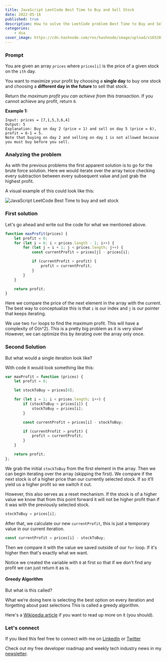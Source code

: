 ```yaml
---
title: JavaScript LeetCode Best Time to Buy and Sell Stock
date: 2022-05-16
published: true
description: How to solve the LeetCode problem Best Time to Buy and Sell stock using JavaScript. Solved with brute force and a greedy algorithm.
categories:
    - dsa
cover_image: https://cdn.hashnode.com/res/hashnode/image/upload/v1652017295987/HA_2pgTM5.png
---
```


### Prompt

You are given an array `prices` where `prices[i]` is the price of a given stock on the `ith` day.

You want to maximize your profit by choosing a **single day** to buy one stock and choosing a **different day in the future** to sell that stock.

Return *the maximum profit you can achieve from this transaction*. If you cannot achieve any profit, return `0`.

**Example 1:**

```text
Input: prices = [7,1,5,3,6,4]
Output: 5
Explanation: Buy on day 2 (price = 1) and sell on day 5 (price = 6), profit = 6-1 = 5.
Note that buying on day 2 and selling on day 1 is not allowed because you must buy before you sell.
```

### Analyzing the problem

As with the previous problems the first apparent solution is to go for the brute force solution. Here we would iterate over the array twice checking every subtraction between every subsequent value and just grab the highest profit.

A visual example of this could look like this:

![JavaScript LeetCode Best Time to buy and sell stock](https://cdn.hashnode.com/res/hashnode/image/upload/v1652664600912/C-LyYbNTG.png)

### First solution

Let's go ahead and write out the code for what we mentioned above.

```js
function maxProfit(prices) {
	let profit = 0;
	for (let i = 0; i < prices.length - 1; i++) {
		for (let j = i + 1; j < prices.length; j++) {
			const currentProfit = prices[j] - prices[i];

			if (currentProfit > profit) {
				profit = currentProfit;
			}
		}
	}

	return profit;
}
```

Here we compare the price of the next element in the array with the current. The best way to conceptualize this is that `i` is our index and `j` is our pointer that keeps iterating.

We use two `for` loops to find the maximum profit. This will have a complexity of O(n^2). This is a pretty big problem as it is very slow! However, we can optimize this by iterating over the array only once.

### Second Solution

But what would a single iteration look like?

With code it would look something like this:

```js
var maxProfit = function (prices) {
	let profit = 0;

	let stockToBuy = prices[0];

	for (let i = 1; i < prices.length; i++) {
		if (stockToBuy > prices[i]) {
			stockToBuy = prices[i];
		}

		const currentProfit = prices[i] - stockToBuy;

		if (currentProfit > profit) {
			profit = currentProfit;
		}
	}

	return profit;
};
```

We grab the initial `stockToBuy` from the first element in the array. Then we can begin iterating over the array (skipping the first). We compare if the next stock is of a higher price than our currently selected stock. If so it’ll yield us a higher profit so we switch it out.

However, this also serves as a reset mechanism. If the stock is of a higher value we know that from this point forward it will not be higher profit than if it was with the previously selected stock.

```js
stockToBuy = prices[i];
```

After that, we calculate our new `currentProfit`, this is just a temporary value in our current iteration.

```js
const currentProfit = prices[i] - stockToBuy;
```

Then we compare it with the value we saved outside of our `for` loop. If it's higher then that's exactly what we want.

Notice we created the variable with `0` at first so that if we don’t find any profit we can just return it as is.

#### Greedy Algorithm

But what is this called?

What we’re doing here is selecting the best option on every iteration and forgetting about past selections This is called a greedy algorithm.

Here's a [Wikipedia article](https://en.wikipedia.org/wiki/Greedy_algorithm) if you want to read up more on it (you should).

### Let's connect

If you liked this feel free to connect with me on [LinkedIn](https://www.linkedin.com/in/relatablecode) or [Twitter](https://twitter.com/relatablecoder)

Check out my free developer roadmap and weekly tech industry news in my [newsletter](https://relatablecode.substack.com/).

